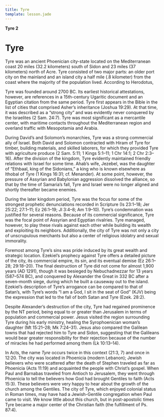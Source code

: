 ```yaml
---
title: Tyre
template: lesson.jade
---
```



**Tyre 2**

Tyre
====

Tyre was an ancient Phoenician city-state located on the Mediterranean
coast 20 miles (32.2 kilometers) south of Sidon and 23 miles (37
kilometers) north of Acre. Tyre consisted of two major parts: an older
port city on the mainland and an island city a half mile (.8 kilometer)
from the coast where the majority of the population lived. According to
Herodotus,

Tyre was founded around 2700 BC. Its earliest historical attestations,
however, are references in a 15th-century Ugaritic document and an
Egyptian citation from the same period. Tyre first appears in the Bible
in the list of cities that comprised Asher’s inheritance (Joshua 19:29).
At that time, it was described as a “strong city” and was evidently
never conquered by the Israelites (2 Sam. 24:7). Tyre was most
significant as a mercantile center, with maritime contacts throughout
the Mediterranean region and overland traffic with Mesopotamia and
Arabia.

During David’s and Solomon’s monarchies, Tyre was a strong commercial
ally of Israel. Both David and Solomon contracted with Hiram of Tyre for
timber, building materials, and skilled laborers, for which they
provided Tyre with agriculture produce (2 Sam. 5:11; 1 Kings 5:1–11; 1
Chr 14:1; 2 Chr 2:3–16). After the division of the kingdom, Tyre
evidently maintained friendly relations with Israel for some time.
Ahab’s wife, Jezebel, was the daughter of “Ethbaal, king of the
Sidonians,” a king who is known elsewhere as Ithobal of Tyre (1 Kings
16:31; cf. Menander). At some point, however, the pressure of Assyrian
and Babylonian aggression dissolved the alliance, so that by the time of
Samaria’s fall, Tyre and Israel were no longer aligned and shortly
thereafter became enemies.

During the later kingdom period, Tyre was the focus for some of the
strongest prophetic denunciations recorded in Scripture (Is 23:1–18; Jer
25:22; 27:1–11; Ez 26:1–19; Jl 3:4–8; Am 1:9–10). Tyre’s condemnation
was justified for several reasons. Because of its commercial
significance, Tyre was the focal point of Assyrian and Egyptian
rivalries. Tyre managed, however, to play these rivals against each
other while building its wealth and exploiting its neighbors.
Additionally, the city of Tyre was not only a city of unscrupulous
merchants but also a center of religious idolatry and sexual immorality.

Foremost among Tyre’s sins was pride induced by its great wealth and
strategic location. Ezekiel’s prophecy against Tyre offers a detailed
picture of the city, its commercial empire, its sin, and its eventual
demise (Ez 26:1–28; 29:18–20). The final destruction of Tyre did not
come for almost 1,900 years (AD 1291), though it was besieged by
Nebuchadnezzar for 13 years (587–574 BC), and conquered by Alexander the
Great in 332 BC after a seven-month siege, during which he built a
causeway out to the island. Ezekiel’s description of Tyre’s arrogance
can be compared to that of Satan’s, with Tyre’s words “I am a God, I sit
in the seat of God” (KJV) being the expression that led to the fall of
both Satan and Tyre (Ezek. 28:2).

Despite Alexander’s destruction of the city, Tyre had regained
prominence by the NT period, being equal to or greater than Jerusalem in
terms of population and commercial power. Jesus visited the region
surrounding Tyre during his early ministry, healing the Syrophoenician
woman’s daughter (Mt 15:21–28; Mk 7:24–31). Jesus also compared the
Galilean towns that had rejected him to Tyre and Sidon, suggesting that
the Galileans would bear greater responsibility for their rejection
because of the number of miracles he had performed among them (Lk
10:13–14).

In Acts, the name *Tyre* occurs twice in this context (21:3, 7) and once
in 12:20. The city was located in Phoenicia (modern Lebanon); Jewish
believers who were scattered after the death of Stephen traveled as far
as Phoenicia (Acts 11:19) and acquainted the people with Christ’s
gospel. When Paul and Barnabas traveled from Antioch to Jerusalem, they
went through Phoenicia to tell the believers how God had brought
Gentiles to faith (Acts 15:3). These believers were very happy to hear
about the growth of the church among the Gentiles. The city of Tyre,
which enjoyed colonial status in Roman times, may have had a
Jewish-Gentile congregation when Paul came to visit. We know little
about this church, but in post-apostolic times Tyre became a major
center of the Christian faith (the fulfillment of Ps. 87:4).

